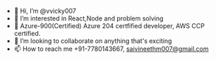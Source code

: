- 👋 Hi, I’m @vvicky007
- 👀 I’m interested in React,Node and problem solving
- 🌱 Azure-900(Certified) Azure 204 certfified developer, AWS CCP certified.
- 💞️ I’m looking to collaborate on anything that's exciting
- 📫 How to reach me +91-7780143667, saivineethm007@gmail.com

<!---
vvicky007/vvicky007 is a ✨ special ✨ repository because its `README.md` (this file) appears on your GitHub profile.
You can click the Preview link to take a look at your changes.
--->
